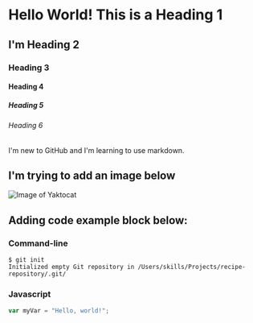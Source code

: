 # Hello World! This is a Heading 1
## I'm Heading 2
### Heading 3
#### Heading 4
##### Heading 5
###### Heading 6

I'm new to GitHub and I'm learning to use markdown.

## I'm trying to add an image below
![Image of Yaktocat](https://octodex.github.com/images/yaktocat.png)

## Adding code example block below:
### Command-line
```
$ git init
Initialized empty Git repository in /Users/skills/Projects/recipe-repository/.git/
```

### Javascript
``` javascript
var myVar = "Hello, world!";
```
